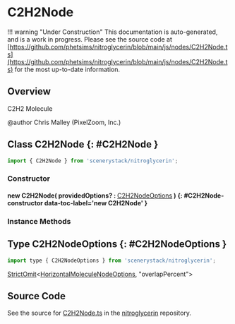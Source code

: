 # C2H2Node

!!! warning "Under Construction"
    This documentation is auto-generated, and is a work in progress. Please see the source code at
    [https://github.com/phetsims/nitroglycerin/blob/main/js/nodes/C2H2Node.ts](https://github.com/phetsims/nitroglycerin/blob/main/js/nodes/C2H2Node.ts) for the most up-to-date information.

## Overview

C2H2 Molecule

@author Chris Malley (PixelZoom, Inc.)

## Class C2H2Node {: #C2H2Node }


```js
import { C2H2Node } from 'scenerystack/nitroglycerin';
```
### Constructor

#### new C2H2Node( providedOptions? : <span style="font-weight: 400;">[C2H2NodeOptions](../nitroglycerin/C2H2Node.md#C2H2NodeOptions)</span> ) {: #C2H2Node-constructor data-toc-label='new C2H2Node' }

### Instance Methods





## Type C2H2NodeOptions {: #C2H2NodeOptions }


```js
import type { C2H2NodeOptions } from 'scenerystack/nitroglycerin';
```


[StrictOmit](../phet-core/StrictOmit.md)&lt;[HorizontalMoleculeNodeOptions](../nitroglycerin/HorizontalMoleculeNode.md#HorizontalMoleculeNodeOptions), "overlapPercent"&gt;



## Source Code

See the source for [C2H2Node.ts](https://github.com/phetsims/nitroglycerin/blob/main/js/nodes/C2H2Node.ts) in the [nitroglycerin](https://github.com/phetsims/nitroglycerin) repository.
